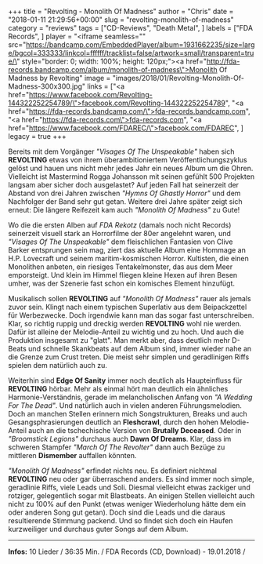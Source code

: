 +++
title = "Revolting - Monolith Of Madness"
author = "Chris"
date = "2018-01-11 21:29:56+00:00"
slug = "revolting-monolith-of-madness"
category = "reviews"
tags = ["CD-Reviews", "Death Metal", ]
labels = ["FDA Records", ]
player = "<iframe seamless=\"\" src=\"https://bandcamp.com/EmbeddedPlayer/album=1931662235/size=large/bgcol=333333/linkcol=ffffff/tracklist=false/artwork=small/transparent=true/\" style=\"border: 0; width: 100%; height: 120px;\"><a href=\"http://fda-records.bandcamp.com/album/monolith-of-madness\">Monolith Of Madness by Revolting</a></iframe>"
image = "images/2018/01/Revolting-Monolith-Of-Madness-300x300.jpg"
links = ["<a href=\"https://www.facebook.com/Revolting-144322252254789/\">facebook.com/Revolting-144322252254789</a>", "<a href=\"https://fda-records.bandcamp.com/\">fda-records.bandcamp.com</a>", "<a href=\"https://fda-records.com\">fda-records.com</a>", "<a href=\"https://www.facebook.com/FDAREC/\">facebook.com/FDAREC</a>", ]
legacy = true
+++

Bereits mit dem Vorgänger _"Visages Of The Unspeakable"_ haben sich **REVOLTING** etwas von ihrem überambitioniertem Veröffentlichungszyklus gelöst und hauen uns nicht mehr jedes Jahr ein neues Album um die Ohren. Vielleicht ist Mastermind Rogga Johansson mit seinen gefühlt 500 Projekten langsam aber sicher doch ausgelastet? Auf jeden Fall hat seinerzeit der Abstand von drei Jahren zwischen _"Hymns Of Ghastly Horror"_ und dem Nachfolger der Band sehr gut getan. Weitere drei Jahre später zeigt sich erneut: Die längere Reifezeit kam auch _"Monolith Of Madness"_ zu Gute!

Wo die die ersten Alben auf _FDA Rekotz_ (damals noch nicht Records) seinerzeit visuell stark an Horrorfilme der 80er angelehnt waren, und _"Visages Of The Unspeakable"_ dem fleischlichen Fantasien von Clive Barker entsprungen sein mag, ziert das aktuelle Album eine Hommage an H.P. Lovecraft und seinem maritim-kosmischen Horror. Kultisten, die einen Monolithen anbeten, ein riesiges Tentakelmonster, das aus dem Meer emporsteigt. Und klein im Himmel fliegen kleine Hexen auf ihren Besen umher, was der Szenerie fast schon ein komisches Element hinzufügt.

Musikalisch sollen **REVOLTING** auf _"Monolith Of Madness"_ rauer als jemals zuvor sein. Klingt nach einem typischen Superlativ aus dem Beipackzettel für Werbezwecke. Doch irgendwie kann man das sogar fast unterschreiben. Klar, so richtig ruppig und dreckig werden **REVOLTING** wohl nie werden. Dafür ist alleine der Melodie-Anteil zu wichtig und zu hoch. Und auch die Produktion insgesamt zu "glatt". Man merkt aber, dass deutlich mehr D-Beats und schnelle Skankbeats auf dem Album sind, immer wieder nahe an die Grenze zum Crust treten. Die meist sehr simplen und geradlinigen Riffs spielen dem natürlich auch zu.

Weiterhin sind **Edge Of Sanity** immer noch deutlich als Haupteinfluss für **REVOLTING** hörbar. Mehr als einmal hört man deutlich ein ähnliches Harmonie-Verständnis, gerade im melancholischen Anfang von _"A Wedding For The Dead"_. Und natürlich auch in vielen anderen Führungsmelodien. Doch an manchen Stellen erinnern mich Songstrukturen, Breaks und auch Gesangsphrasierungen deutlich an **Fleshcrawl**, durch den hohen Melodie-Anteil auch an die tschechische Version von **Brutally Deceased**. Oder in _"Broomstick Legions"_ durchaus auch **Dawn Of Dreams**. Klar, dass im schweren Stampfer _"March Of The Revolter"_ dann auch Bezüge zu mittleren **Dismember** auffallen könnten.

_"Monolith Of Madness"_ erfindet nichts neu. Es definiert nichtmal **REVOLTING** neu oder gar überraschend anders. Es sind immer noch simple, geradlinie Riffs, viele Leads und Soli. Diesmal vielleicht etwas zackiger und rotziger, gelegentlich sogar mit Blastbeats. An einigen Stellen vielleicht auch nicht zu 100% auf den Punkt (etwas weniger Wiederholung hätte dem ein oder anderen Song gut getan). Doch sind die Leads und die daraus resultierende Stimmung packend. Und so findet sich doch ein Haufen kurzweiliger und durchaus guter Songs auf dem Album.





---
**Infos:**
10 Lieder / 36:35 Min. / 
FDA Records (CD, Download) - 19.01.2018 / 
